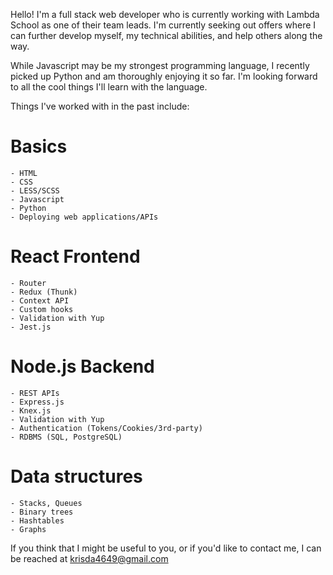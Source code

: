 Hello! I'm a full stack web developer who is currently working with Lambda School as one of their team leads. I'm currently seeking out offers where I can further develop myself, my technical abilities, and help others along the way.

While Javascript may be my strongest programming language, I recently picked up Python and am thoroughly enjoying it so far. I'm looking forward to all the cool things I'll learn with the language.

Things I've worked with in the past include:

  # Basics
    - HTML
    - CSS
    - LESS/SCSS
    - Javascript
    - Python
    - Deploying web applications/APIs
  
  # React Frontend
    - Router
    - Redux (Thunk)
    - Context API
    - Custom hooks
    - Validation with Yup
    - Jest.js
    
  # Node.js Backend
    - REST APIs
    - Express.js
    - Knex.js
    - Validation with Yup
    - Authentication (Tokens/Cookies/3rd-party)
    - RDBMS (SQL, PostgreSQL)
    
  # Data structures
    - Stacks, Queues
    - Binary trees
    - Hashtables
    - Graphs
    
If you think that I might be useful to you, or if you'd like to contact me, I can be reached at krisda4649@gmail.com

<!--
**biskoi/biskoi** is a ✨ _special_ ✨ repository because its `README.md` (this file) appears on your GitHub profile.

Here are some ideas to get you started:

- 🔭 I’m currently working on ...
- 🌱 I’m currently learning ...
- 👯 I’m looking to collaborate on ...
- 🤔 I’m looking for help with ...
- 💬 Ask me about ...
- 📫 How to reach me: ...
- 😄 Pronouns: ...
- ⚡ Fun fact: ...
-->
